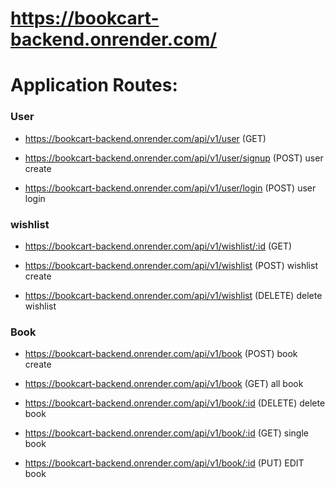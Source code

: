 # https://bookcart-backend.onrender.com/


# Application Routes:

### User

- https://bookcart-backend.onrender.com/api/v1/user (GET)
- https://bookcart-backend.onrender.com/api/v1/user/signup (POST) user create

- https://bookcart-backend.onrender.com/api/v1/user/login (POST) user login

### wishlist

- https://bookcart-backend.onrender.com/api/v1/wishlist/:id (GET)
- https://bookcart-backend.onrender.com/api/v1/wishlist (POST) wishlist create

- https://bookcart-backend.onrender.com/api/v1/wishlist (DELETE) delete wishlist


### Book

- https://bookcart-backend.onrender.com/api/v1/book (POST) book create
- https://bookcart-backend.onrender.com/api/v1/book (GET) all book

- https://bookcart-backend.onrender.com/api/v1/book/:id (DELETE) delete book

- https://bookcart-backend.onrender.com/api/v1/book/:id (GET) single book

- https://bookcart-backend.onrender.com/api/v1/book/:id (PUT) EDIT book

